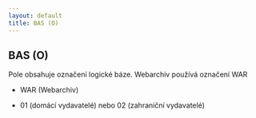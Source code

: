 ```yaml
---
layout: default
title: BAS (O)
---
```

## BAS (O)

Pole obsahuje označení logické báze. Webarchiv používá označení WAR

* WAR (Webarchiv)  

* 01 (domácí vydavatelé) nebo 02 (zahraniční vydavatelé)
